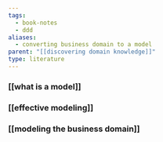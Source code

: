 ```yaml
---
tags:
  - book-notes
  - ddd
aliases:
  - converting business domain to a model
parent: "[[discovering domain knowledge]]"
type: literature
---
```

### [[what is a model]]

### [[effective modeling]]

### [[modeling the business domain]]
